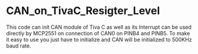 # CAN_on_TivaC_Resigter_Level
 This code can init CAN module of Tiva C as well as its Interrupt can be used directly by MCP2551 on connection of CAN0 on PINB4 and PINB5. 
 To make it easy to use you just have to initialize and CAN will be initialized to 500KHz baud rate.
